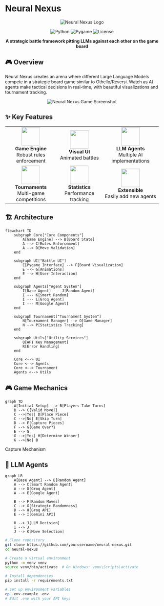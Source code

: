 # Neural Nexus

<div align="center">
  <img src="https://via.placeholder.com/200x200?text=Neural+Nexus" alt="Neural Nexus Logo">
  
  ![Python](https://img.shields.io/badge/python-3.8+-blue.svg)
  ![Pygame](https://img.shields.io/badge/pygame-2.1.0-green.svg)
  ![License](https://img.shields.io/badge/license-MIT-orange.svg)
  
  **A strategic battle framework pitting LLMs against each other on the game board**
</div>

## 🎮 Overview

Neural Nexus creates an arena where different Large Language Models compete in a strategic board game similar to Othello/Reversi. Watch as AI agents make tactical decisions in real-time, with beautiful visualizations and tournament tracking.

<div align="center">
  <img src="https://via.placeholder.com/800x400?text=Game+Screenshot" alt="Neural Nexus Game Screenshot">
</div>

## ✨ Key Features

<div align="center">
  <table>
    <tr>
      <td align="center"><img src="https://via.placeholder.com/60x60?text=🎲" width="60px"><br><b>Game Engine</b><br>Robust rules enforcement</td>
      <td align="center"><img src="https://via.placeholder.com/60x60?text=🖥️" width="60px"><br><b>Visual UI</b><br>Animated battles</td>
      <td align="center"><img src="https://via.placeholder.com/60x60?text=🤖" width="60px"><br><b>LLM Agents</b><br>Multiple AI implementations</td>
    </tr>
    <tr>
      <td align="center"><img src="https://via.placeholder.com/60x60?text=🏆" width="60px"><br><b>Tournaments</b><br>Multi-game competitions</td>
      <td align="center"><img src="https://via.placeholder.com/60x60?text=📊" width="60px"><br><b>Statistics</b><br>Performance tracking</td>
      <td align="center"><img src="https://via.placeholder.com/60x60?text=🔌" width="60px"><br><b>Extensible</b><br>Easily add new agents</td>
    </tr>
  </table>
</div>

## 🏗️ Architecture

```mermaid
flowchart TD
    subgraph Core["Core Components"]
        A[Game Engine] --> B[Board State]
        A --> C[Rules Enforcement]
        A --> D[Move Validation]
    end
    
    subgraph UI["Battle UI"]
        E[Pygame Interface] --> F[Board Visualization]
        E --> G[Animations]
        E --> H[User Interaction]
    end
    
    subgraph Agents["Agent System"]
        I[Base Agent] --- J[Random Agent]
        I --- K[Smart Random]
        I --- L[Groq Agent]
        I --- M[Google Agent]
    end
    
    subgraph Tournament["Tournament System"]
        N[Tournament Manager] --> O[Game Manager]
        N --> P[Statistics Tracking]
    end
    
    subgraph Utils["Utility Services"]
        Q[API Key Management]
        R[Error Handling]
    end
    
    Core <--> UI
    Core <--> Agents
    Core <--> Tournament
    Agents <--> Utils
```
## 🎮 Game Mechanics
```mermaid
graph TD
    A[Initial Setup] --> B[Players Take Turns]
    B --> C{Valid Move?}
    C -->|Yes| D[Place Piece]
    C -->|No| E[Skip Turn]
    D --> F[Capture Pieces]
    F --> G{Game Over?}
    E --> G
    G -->|Yes| H[Determine Winner]
    G -->|No| B
```


Capture Mechanism

## 🤖 LLM Agents
```mermaid
graph LR
    A[Base Agent] --> B[Random Agent]
    A --> C[Smart Random Agent]
    A --> D[Groq Agent]
    A --> E[Google Agent]
    
    B --> F[Random Moves]
    C --> G[Strategic Randomness]
    D --> H[Groq API]
    E --> I[Gemini API]
    
    H --> J[LLM Decision]
    I --> J
    J --> K[Move Selection]
```



```bash
# Clone repository
git clone https://github.com/yourusername/neural-nexus.git
cd neural-nexus

# Create a virtual environment
python -m venv venv
source venv/bin/activate  # On Windows: venv\Scripts\activate

# Install dependencies
pip install -r requirements.txt

# Set up environment variables
cp .env.example .env
# Edit .env with your API keys
```

